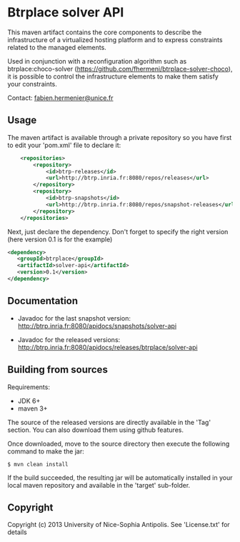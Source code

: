 # Btrplace solver API #

This maven artifact contains the core components to describe the infrastructure
of a virtualized hosting platform and to express constraints related to the
managed elements.

Used in conjunction with a reconfiguration algorithm such as btrplace:choco-solver
(https://github.com/fhermeni/btrplace-solver-choco), it is possible to control
the infrastructure elements to make them satisfy your constraints.

Contact: fabien.hermenier@unice.fr

## Usage ##

The maven artifact is available through a private repository
so you have first to edit your 'pom.xml' file to declare it:

```xml
    <repositories>
        <repository>
            <id>btrp-releases</id>
            <url>http://btrp.inria.fr:8080/repos/releases</url>
        </repository>
        <repository>
            <id>btrp-snapshots</id>
            <url>http://btrp.inria.fr:8080/repos/snapshot-releases</url>
        </repository>
    </repositories>
```

Next, just declare the dependency. Don't forget to specify the right version
(here version 0.1 is for the example)

```xml
<dependency>
   <groupId>btrplace</groupId>
   <artifactId>solver-api</artifactId>
   <version>0.1</version>
</dependency>
```

## Documentation ##

* Javadoc for the last snapshot version: http://btrp.inria.fr:8080/apidocs/snapshots/solver-api

* Javadoc for the released versions: http://btrp.inria.fr:8080/apidocs/releases/btrplace/solver-api


## Building from sources ##

Requirements:
* JDK 6+
* maven 3+

The source of the released versions are directly available in the 'Tag' section.
You can also download them using github features.

Once downloaded, move to the source directory then execute the following command
to make the jar:

    $ mvn clean install


If the build succeeded, the resulting jar will be automatically
installed in your local maven repository and available in the 'target' sub-folder.


## Copyright ##
Copyright (c) 2013 University of Nice-Sophia Antipolis. See 'License.txt' for details